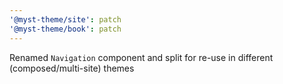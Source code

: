 ```yaml
---
'@myst-theme/site': patch
'@myst-theme/book': patch
---
```


Renamed `Navigation` component and split for re-use in different (composed/multi-site) themes

